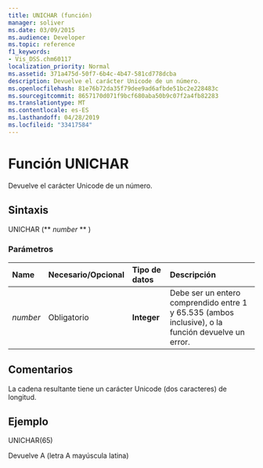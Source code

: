 ```yaml
---
title: UNICHAR (función)
manager: soliver
ms.date: 03/09/2015
ms.audience: Developer
ms.topic: reference
f1_keywords:
- Vis_DSS.chm60117
localization_priority: Normal
ms.assetid: 371a475d-50f7-6b4c-4b47-581cd778dcba
description: Devuelve el carácter Unicode de un número.
ms.openlocfilehash: 81e76b72da35f79dee9ad6afbde51bc2e228483c
ms.sourcegitcommit: 8657170d071f9bcf680aba50b9c07f2a4fb82283
ms.translationtype: MT
ms.contentlocale: es-ES
ms.lasthandoff: 04/28/2019
ms.locfileid: "33417584"
---
```

# <a name="unichar-function"></a>Función UNICHAR

Devuelve el carácter Unicode de un número. 
  
## <a name="syntax"></a>Sintaxis

UNICHAR (** *number* ** ) 
  
### <a name="parameters"></a>Parámetros

|**Name**|**Necesario/Opcional**|**Tipo de datos**|**Descripción**|
|:-----|:-----|:-----|:-----|
| _number_ <br/> |Obligatorio  <br/> |**Integer** <br/> |Debe ser un entero comprendido entre 1 y 65.535 (ambos inclusive), o la función devuelve un error.  <br/> |
   
## <a name="remarks"></a>Comentarios

La cadena resultante tiene un carácter Unicode (dos caracteres) de longitud. 
  
## <a name="example"></a>Ejemplo

UNICHAR(65) 
  
Devuelve A (letra A mayúscula latina) 
  


